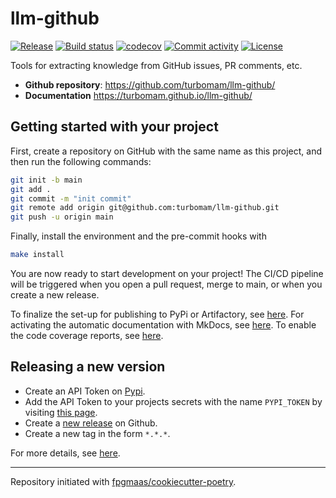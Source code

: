 # llm-github

[![Release](https://img.shields.io/github/v/release/turbomam/llm-github)](https://img.shields.io/github/v/release/turbomam/llm-github)
[![Build status](https://img.shields.io/github/actions/workflow/status/turbomam/llm-github/main.yml?branch=main)](https://github.com/turbomam/llm-github/actions/workflows/main.yml?query=branch%3Amain)
[![codecov](https://codecov.io/gh/turbomam/llm-github/branch/main/graph/badge.svg)](https://codecov.io/gh/turbomam/llm-github)
[![Commit activity](https://img.shields.io/github/commit-activity/m/turbomam/llm-github)](https://img.shields.io/github/commit-activity/m/turbomam/llm-github)
[![License](https://img.shields.io/github/license/turbomam/llm-github)](https://img.shields.io/github/license/turbomam/llm-github)

Tools for extracting knowledge from GitHub issues, PR comments, etc.

- **Github repository**: <https://github.com/turbomam/llm-github/>
- **Documentation** <https://turbomam.github.io/llm-github/>

## Getting started with your project

First, create a repository on GitHub with the same name as this project, and then run the following commands:

```bash
git init -b main
git add .
git commit -m "init commit"
git remote add origin git@github.com:turbomam/llm-github.git
git push -u origin main
```

Finally, install the environment and the pre-commit hooks with

```bash
make install
```

You are now ready to start development on your project!
The CI/CD pipeline will be triggered when you open a pull request, merge to main, or when you create a new release.

To finalize the set-up for publishing to PyPi or Artifactory, see [here](https://fpgmaas.github.io/cookiecutter-poetry/features/publishing/#set-up-for-pypi).
For activating the automatic documentation with MkDocs, see [here](https://fpgmaas.github.io/cookiecutter-poetry/features/mkdocs/#enabling-the-documentation-on-github).
To enable the code coverage reports, see [here](https://fpgmaas.github.io/cookiecutter-poetry/features/codecov/).

## Releasing a new version

- Create an API Token on [Pypi](https://pypi.org/).
- Add the API Token to your projects secrets with the name `PYPI_TOKEN` by visiting [this page](https://github.com/turbomam/llm-github/settings/secrets/actions/new).
- Create a [new release](https://github.com/turbomam/llm-github/releases/new) on Github.
- Create a new tag in the form `*.*.*`.

For more details, see [here](https://fpgmaas.github.io/cookiecutter-poetry/features/cicd/#how-to-trigger-a-release).

---

Repository initiated with [fpgmaas/cookiecutter-poetry](https://github.com/fpgmaas/cookiecutter-poetry).
